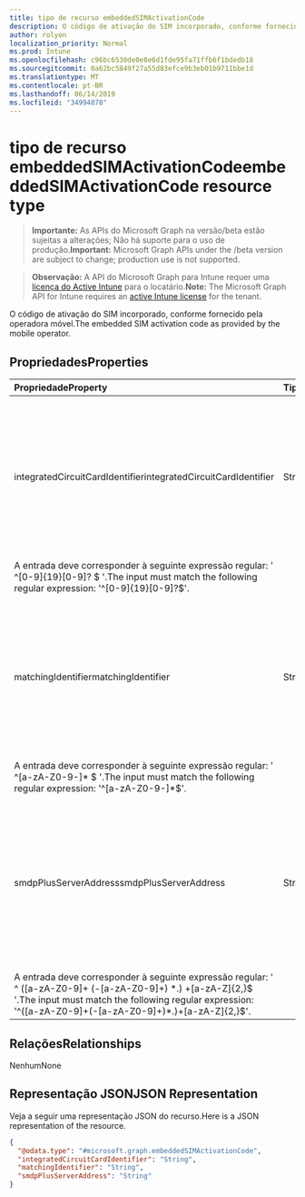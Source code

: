 ```yaml
---
title: tipo de recurso embeddedSIMActivationCode
description: O código de ativação do SIM incorporado, conforme fornecido pela operadora móvel.
author: rolyon
localization_priority: Normal
ms.prod: Intune
ms.openlocfilehash: c96bc6530de0e8e6d1fde95fa71ffb6f1bdedb18
ms.sourcegitcommit: 0a62bc5849f27a55d83efce9b3eb01b9711bbe1d
ms.translationtype: MT
ms.contentlocale: pt-BR
ms.lasthandoff: 06/14/2019
ms.locfileid: "34994878"
---
```

# <a name="embeddedsimactivationcode-resource-type"></a><span data-ttu-id="85059-103">tipo de recurso embeddedSIMActivationCode</span><span class="sxs-lookup"><span data-stu-id="85059-103">embeddedSIMActivationCode resource type</span></span>

> <span data-ttu-id="85059-104">**Importante:** As APIs do Microsoft Graph na versão/beta estão sujeitas a alterações; Não há suporte para o uso de produção.</span><span class="sxs-lookup"><span data-stu-id="85059-104">**Important:** Microsoft Graph APIs under the /beta version are subject to change; production use is not supported.</span></span>

> <span data-ttu-id="85059-105">**Observação:** A API do Microsoft Graph para Intune requer uma [licença do Active Intune](https://go.microsoft.com/fwlink/?linkid=839381) para o locatário.</span><span class="sxs-lookup"><span data-stu-id="85059-105">**Note:** The Microsoft Graph API for Intune requires an [active Intune license](https://go.microsoft.com/fwlink/?linkid=839381) for the tenant.</span></span>

<span data-ttu-id="85059-106">O código de ativação do SIM incorporado, conforme fornecido pela operadora móvel.</span><span class="sxs-lookup"><span data-stu-id="85059-106">The embedded SIM activation code as provided by the mobile operator.</span></span>

## <a name="properties"></a><span data-ttu-id="85059-107">Propriedades</span><span class="sxs-lookup"><span data-stu-id="85059-107">Properties</span></span>
|<span data-ttu-id="85059-108">Propriedade</span><span class="sxs-lookup"><span data-stu-id="85059-108">Property</span></span>|<span data-ttu-id="85059-109">Tipo</span><span class="sxs-lookup"><span data-stu-id="85059-109">Type</span></span>|<span data-ttu-id="85059-110">Descrição</span><span class="sxs-lookup"><span data-stu-id="85059-110">Description</span></span>|
|:---|:---|:---|
|<span data-ttu-id="85059-111">integratedCircuitCardIdentifier</span><span class="sxs-lookup"><span data-stu-id="85059-111">integratedCircuitCardIdentifier</span></span>|<span data-ttu-id="85059-112">String</span><span class="sxs-lookup"><span data-stu-id="85059-112">String</span></span>|<span data-ttu-id="85059-113">O ICCID (identificador de cartão de circuito integrado) para este código de ativação do SIM incorporado, conforme fornecido pela operadora móvel.</span><span class="sxs-lookup"><span data-stu-id="85059-113">The Integrated Circuit Card Identifier (ICCID) for this embedded SIM activation code as provided by the mobile operator.</span></span>
<span data-ttu-id="85059-114">A entrada deve corresponder à seguinte expressão regular: ' ^\[0-9\]{19}\[0-9\]? $ '.</span><span class="sxs-lookup"><span data-stu-id="85059-114">The input must match the following regular expression: '^\[0-9\]{19}\[0-9\]?$'.</span></span>|
|<span data-ttu-id="85059-115">matchingIdentifier</span><span class="sxs-lookup"><span data-stu-id="85059-115">matchingIdentifier</span></span>|<span data-ttu-id="85059-116">String</span><span class="sxs-lookup"><span data-stu-id="85059-116">String</span></span>|<span data-ttu-id="85059-117">O MatchingIdentifier (matchid) conforme especificado na SGP de associação GSMA. 22 RSP Technical Specification seção 4,1.</span><span class="sxs-lookup"><span data-stu-id="85059-117">The MatchingIdentifier (MatchingID) as specified in the GSMA Association SGP.22 RSP Technical Specification section 4.1.</span></span>
<span data-ttu-id="85059-118">A entrada deve corresponder à seguinte expressão regular: ' ^\[a-zA-Z0-9\-\]\* $ '.</span><span class="sxs-lookup"><span data-stu-id="85059-118">The input must match the following regular expression: '^\[a-zA-Z0-9\-\]\*$'.</span></span>|
|<span data-ttu-id="85059-119">smdpPlusServerAddress</span><span class="sxs-lookup"><span data-stu-id="85059-119">smdpPlusServerAddress</span></span>|<span data-ttu-id="85059-120">String</span><span class="sxs-lookup"><span data-stu-id="85059-120">String</span></span>|<span data-ttu-id="85059-121">O nome de domínio totalmente qualificado do servidor SM-DP + conforme especificado na especificação técnica SPG da Associação GSM .22 RSP.</span><span class="sxs-lookup"><span data-stu-id="85059-121">The fully qualified domain name of the SM-DP+ server as specified in the GSM Association SPG .22 RSP Technical Specification.</span></span>
<span data-ttu-id="85059-122">A entrada deve corresponder à seguinte expressão regular: ' ^ (\[a-zA-Z0-9\]+ (-\[a-zA-Z0-9\]+) \*\.) +\[a-zA-Z\]{2,}$ '.</span><span class="sxs-lookup"><span data-stu-id="85059-122">The input must match the following regular expression: '^(\[a-zA-Z0-9\]+(-\[a-zA-Z0-9\]+)\*\.)+\[a-zA-Z\]{2,}$'.</span></span>|

## <a name="relationships"></a><span data-ttu-id="85059-123">Relações</span><span class="sxs-lookup"><span data-stu-id="85059-123">Relationships</span></span>
<span data-ttu-id="85059-124">Nenhum</span><span class="sxs-lookup"><span data-stu-id="85059-124">None</span></span>

## <a name="json-representation"></a><span data-ttu-id="85059-125">Representação JSON</span><span class="sxs-lookup"><span data-stu-id="85059-125">JSON Representation</span></span>
<span data-ttu-id="85059-126">Veja a seguir uma representação JSON do recurso.</span><span class="sxs-lookup"><span data-stu-id="85059-126">Here is a JSON representation of the resource.</span></span>
<!-- {
  "blockType": "resource",
  "@odata.type": "microsoft.graph.embeddedSIMActivationCode"
}
-->
``` json
{
  "@odata.type": "#microsoft.graph.embeddedSIMActivationCode",
  "integratedCircuitCardIdentifier": "String",
  "matchingIdentifier": "String",
  "smdpPlusServerAddress": "String"
}
```





